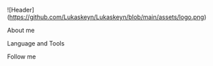 
![Header] (https://github.com/Lukaskeyn/Lukaskeyn/blob/main/assets/logo.png)

About me

Language and Tools

Follow me 
